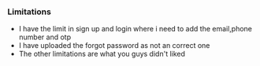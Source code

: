 ### Limitations

* I have the limit in sign up and login where i need to add the email,phone number and otp
* I have uploaded the forgot password as not an correct one
* The other limitations are what you guys didn't liked